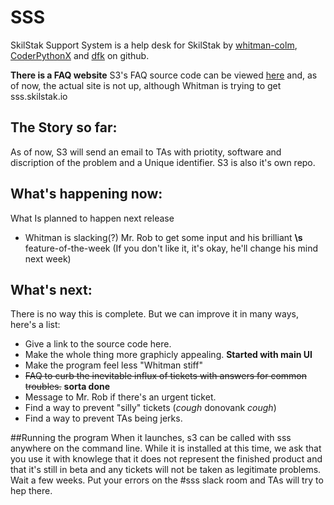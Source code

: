 # SSS
SkilStak Support System is a help desk for SkilStak by [whitman-colm](https://github.com/whitman-colm), [CoderPythonX](https://github.com/tslnc04) and [dfk](https://github.com/donovank) on github.

**There is a FAQ website** S3's FAQ source code can be viewed [here](https://github.com/whitman-colm/sss-faq) and, as of now, the actual site is not up, although Whitman is trying to get sss.skilstak.io

## The Story so far:
As of now, S3 will send an email to TAs with priotity, software and discription of the problem and a Unique identifier. S3 is also it's own repo.

## What's happening now:
What Is planned to happen next release
* Whitman is slacking(?) Mr. Rob to get some input and his brilliant **\s** feature-of-the-week (If you don't like it, it's okay, he'll change his mind next week)

## What's next:
There is no way this is complete. But we can improve it in many ways, here's a list:
* Give a link to the source code here.
* Make the whole thing more graphicly appealing. **Started with main
  UI**
* Make the program feel less "Whitman stiff"
* ~~FAQ to curb the inevitable influx of tickets with answers for common troubles.~~ **sorta done**
* Message to Mr. Rob if there's an urgent ticket.
* Find a way to prevent "silly" tickets (*cough* donovank *cough*)
* Find a way to prevent TAs being jerks.

##Running the program
When it launches, s3 can be called with sss anywhere on the command line. While it is installed at this time, we ask that you use it with knowlege that it does not represent the finished product and that it's still in beta and any tickets will not be taken as legitimate problems. Wait a few weeks. Put your errors on the #sss slack room and TAs will try to hep there.

